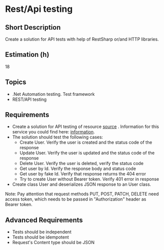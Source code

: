 # Rest/Api testing

## Short Description

Create a solution for API tests with help of RestSharp or/and HTTP libraries.

## Estimation (h)

18

## Topics

* .Net Automation testing. Test framework
* REST/API testing

## Requirements

* Create a solution for API testing of resource [source](https://gorest.co.in/public-api/users) . Information for this
  service you could find here: [information](https://gorest.co.in/).
* The solution should test the following cases:
  * Create User. Verify the user is created and the status code of the response
  * Update User. Verify the user is updated and the status code of the response
  * Delete User. Verify the user is deleted, verify the status code
  * Get user by Id. Verify the response body and status code
  * Get user by fake Id. Verify that response returns the 404 error
  * Try to create User without Bearer token. Verify 401 error in response
* Create class User and deserializes JSON response to an User class.

Note: Pay attention that request methods PUT, POST, PATCH, DELETE need access token, which needs to be passed in
"Authorization" header as Bearer token.

## Advanced Requirements

* Tests should be independent
* Tests should be idempotent
* Request's Content type should be JSON
